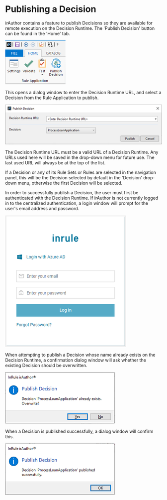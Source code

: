 Publishing a Decision
====

irAuthor contains a feature to publish Decisions so they are available for remote execution on the Decision Runtime. The 'Publish Decision' button can be found in the 'Home' tab.

![Publish Decision Home Tab](images/PublishDecision-IrAuthorHomeTab.png)

This opens a dialog window to enter the Decision Runtime URL, and select a Decision from the Rule Application to publish.

![Publish Decision Dialog](images/PublishDecision-PublishDialog.png)

The Decision Runtime URL must be a valid URL of a Decision Runtime. Any URLs used here will be saved in the drop-down menu for future use. The last used URL will always be at the top of the list.

If a Decision or any of its Rule Sets or Rules are selected in the navigation panel, this will be the Decision selected by default in the 'Decision' drop-down menu, otherwise the first Decision will be selected.

In order to successfully publish a Decision, the user must first be authenticated with the Decision Runtime. If irAuthor is not currently logged in to the centralized authentication, a login window will prompt for the user's email address and password.

![Publish Decision Centralized Authentication](images/PublishDecision-CentralizedAuthentication.png)

When attempting to publish a Decision whose name already exists on the Decision Runtime, a confirmation dialog window will ask whether the existing Decision should be overwritten.

![Publish Decision Overwrite Existing Dialog](images/PublishDecision-OverwriteExistingDialog.png)

When a Decision is published successfully, a dialog window will confirm this.

![Publish Decision Success Dialog](images/PublishDecision-Success.png)